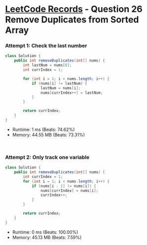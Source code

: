 # [LeetCode Records](../../README.md) - Question 26 Remove Duplicates from Sorted Array

### Attempt 1: Check the last number
```java
class Solution {
    public int removeDuplicates(int[] nums) {
        int lastNum = nums[0];
        int currIndex = 1;

        for (int i = 1; i < nums.length; i++) {
            if (nums[i] != lastNum) {
                lastNum = nums[i];
                nums[currIndex++] = lastNum;
            }
        }

        return currIndex;
    }
}
```
- Runtime: 1 ms (Beats: 74.62%)
- Memory: 44.55 MB (Beats: 73.31%)

<br>

### Attempt 2: Only track one variable
```java
class Solution {
    public int removeDuplicates(int[] nums) {
        int currIndex = 1;
        for (int i = 1; i < nums.length; i++) {
            if (nums[i - 1] != nums[i]) {
                nums[currIndex] = nums[i];
                currIndex++;
            }
        }

        return currIndex;
    }
}
```
- Runtime: 0 ms (Beats: 100.00%)
- Memory: 45.13 MB (Beats: 7.59%)

<br>
